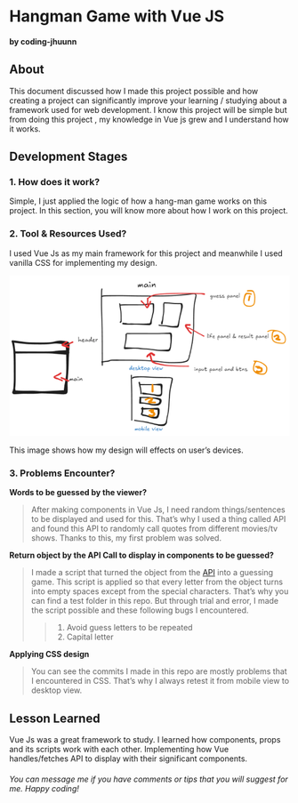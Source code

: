 # Hangman Game with Vue JS

#### by coding-jhuunn

## About

This document discussed how I made this project possible and how creating a project can significantly improve your learning / studying about a framework used for web development. I know this project will be simple but from doing this project , my knowledge in Vue js grew and I understand how it works.

## Development Stages

### 1. **How does it work?**

Simple, I just applied the logic of how a hang-man game works on this project. In this section, you will know more about how I work on this project.

### 2. **Tool & Resources Used?**

I used Vue Js as my main framework for this project and meanwhile I used vanilla CSS for implementing my design.

![Design View](/test/DesignViewofTheProj.PNG)

This image shows how my design will effects on user’s devices.

### 3. **Problems Encounter?**

**Words to be guessed by the viewer?**

> After making components in Vue Js, I need random things/sentences to be displayed and used for this. That’s why I used a thing called API and found this API to randomly call quotes from different movies/tv shows. Thanks to this, my first problem was solved.

**Return object by the API Call to display in components to be guessed?**

> I made a script that turned the object from the [API](https://github.com/well300/quotes-api) into a guessing game. This script is applied so that every letter from the object turns into empty spaces except from the special characters. That’s why you can find a test folder in this repo. But through trial and error, I made the script possible and these following bugs I encountered.
>
> > 1. Avoid guess letters to be repeated
> > 2. Capital letter

**Applying CSS design**

> You can see the commits I made in this repo are mostly problems that I encountered in CSS. That’s why I always retest it from mobile view to desktop view.

## Lesson Learned

Vue Js was a great framework to study. I learned how components, props and its scripts work with each other. Implementing how Vue handles/fetches API to display with their significant components.

###### _You can message me if you have comments or tips that you will suggest for me. Happy coding!_
